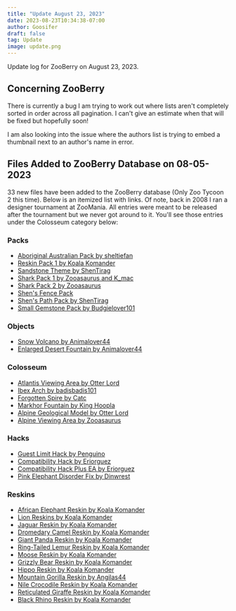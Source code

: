 ```yaml
---
title: "Update August 23, 2023"
date: 2023-08-23T10:34:38-07:00
author: Goosifer
draft: false
tag: Update
image: update.png
---
```


Update log for ZooBerry on August 23, 2023. <!--more-->

## Concerning ZooBerry

There is currently a bug I am trying to work out where lists aren't completely sorted in order across all pagination. I can't give an estimate when that will be fixed but hopefully soon! <!--more-->

I am also looking into the issue where the authors list is trying to embed a thumbnail next to an author's name in error.

## Files Added to ZooBerry Database on 08-05-2023

33 new files have been added to the ZooBerry database (Only Zoo Tycoon 2 this time). Below is an itemized list with links. Of note, back in 2008 I ran a designer tournament at ZooMania. All entries were meant to be released after the tournament but we never got around to it. You'll see those entries under the Colosseum category below:

### Packs
- [Aboriginal Australian Pack by sheltiefan](https://www.zooberry.org/mods/zt2/packs/aboriginal-australian-pack/)
- [Reskin Pack 1 by Koala Komander](https://www.zooberry.org/mods/zt2/packs/reskin-pack-1/)
- [Sandstone Theme by ShenTirag](https://www.zooberry.org/mods/zt2/packs/sandstone-theme/)
- [Shark Pack 1 by Zooasaurus and K_mac](https://www.zooberry.org/mods/zt2/packs/shark-pack-1/)
- [Shark Pack 2 by Zooasaurus](https://www.zooberry.org/mods/zt2/packs/shark-pack-2/)
- [Shen's Fence Pack](https://www.zooberry.org/mods/zt2/packs/fences-pack/)
- [Shen's Path Pack by ShenTirag](https://www.zooberry.org/mods/zt2/packs/shens-path-pack/)
- [Small Gemstone Pack by Budgielover101](https://www.zooberry.org/mods/zt2/packs/small-gemstone-pack/)

### Objects
- [Snow Volcano by Animalover44](https://www.zooberry.org/mods/zt2/objects/snow-volcano/)
- [Enlarged Desert Fountain by Animalover44](https://www.zooberry.org/mods/zt2/objects/enlarged-desert-fountain/)

### Colosseum
- [Atlantis Viewing Area by Otter Lord](https://www.zooberry.org/mods/zt2/objects/atlantis-viewing-area/)
- [Ibex Arch by badisbadis101](https://www.zooberry.org/mods/zt2/objects/ibex-arch/)
- [Forgotten Spire by Catc](https://www.zooberry.org/mods/zt2/objects/forgotten-spire/)
- [Markhor Fountain by King Hoopla](https://www.zooberry.org/mods/zt2/objects/markhor-fountain/)
- [Alpine Geological Model by Otter Lord](https://www.zooberry.org/mods/zt2/objects/alpine-geological-model/)
- [Alpine Viewing Area by Zooasaurus](https://www.zooberry.org/mods/zt2/objects/alpine-viewing-area/)

### Hacks
- [Guest Limit Hack by Penguino](https://www.zooberry.org/mods/zt2/hacks/guest-limit-hack/)
- [Compatibility Hack by Eriorguez](https://www.zooberry.org/mods/zt2/hacks/compatibility-hack/)
- [Compatibility Hack Plus EA by Eriorguez](https://www.zooberry.org/mods/zt2/hacks/compatibility-hack-ea/)
- [Pink Elephant Disorder Fix by Dinwrest](https://www.zooberry.org/mods/zt2/hacks/pink-elephant-disorder-fix/)

### Reskins
- [African Elephant Reskin by Koala Komander](https://www.zooberry.org/mods/zt2/reskins/african-elephant-reskin/)
- [Lion Reskins by Koala Komander](https://www.zooberry.org/mods/zt2/reskins/lion-reskins/)
- [Jaguar Reskin by Koala Komander](https://www.zooberry.org/mods/zt2/reskins/jaguar-reskin/)
- [Dromedary Camel Reskin by Koala Komander](https://www.zooberry.org/mods/zt2/reskins/camel-reskin/)
- [Giant Panda Reskin by Koala Komander](https://www.zooberry.org/mods/zt2/reskins/giant-panda-reskin/)
- [Ring-Tailed Lemur Reskin by Koala Komander](https://www.zooberry.org/mods/zt2/reskins/lemur-reskin/)
- [Moose Reskin by Koala Komander](https://www.zooberry.org/mods/zt2/reskins/moose-reskin/)
- [Grizzly Bear Reskin by Koala Komander](https://www.zooberry.org/mods/zt2/reskins/grizzly-bear-reskin/)
- [Hippo Reskin by Koala Komander](https://www.zooberry.org/mods/zt2/reskins/hippo-reskin/)
- [Mountain Gorilla Reskin by Angilas44](https://www.zooberry.org/mods/zt2/reskins/mountain-gorilla-reskin/)
- [Nile Crocodile Reskin by Koala Komander](https://www.zooberry.org/mods/zt2/reskins/nile-crocodile-reskin/)
- [Reticulated Giraffe Reskin by Koala Komander](https://www.zooberry.org/mods/zt2/reskins/reticulated-giraffe-reskin/)
- [Black Rhino Reskin by Koala Komander](https://www.zooberry.org/mods/zt2/reskins/black-rhino-reskin/)